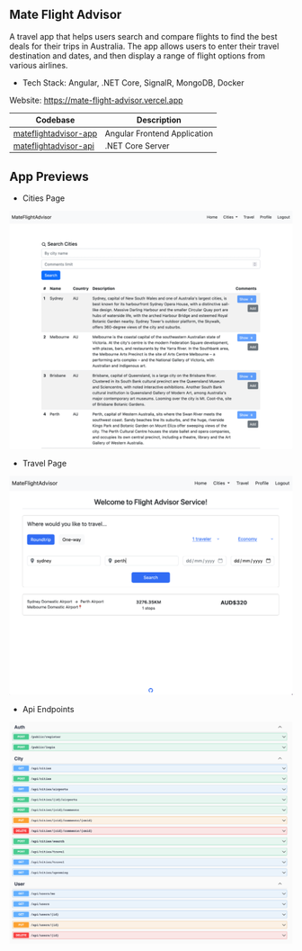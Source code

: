 ## Mate Flight Advisor

A travel app that helps users search and compare flights to find the best deals for their trips in Australia. The app allows users to enter their travel destination and dates, and then display a range of flight options from various airlines.

-   Tech Stack: Angular, .NET Core, SignalR, MongoDB, Docker

Website: https://mate-flight-advisor.vercel.app

| Codebase                                                                              | Description                  |
| ------------------------------------------------------------------------------------- | ---------------------------- |
| [mateflightadvisor-app](https://github.com/kkaung/MateFlightAdvisor/tree/main/client) | Angular Frontend Application |
| [mateflightadvisor-api](https://github.com/kkaung/MateFlightAdvisor/tree/main/server) | .NET Core Server             |

## App Previews

-   Cities Page

![Travel Page](docs/images/cities.png)

-   Travel Page

![Travel Page](docs/images/up-travel.png)

-   Api Endpoints

![Api Endpoints](docs/images/endpoints.png)
